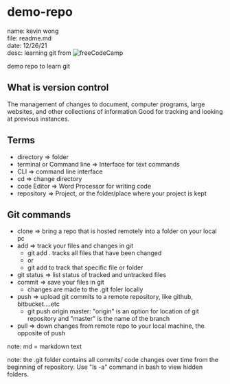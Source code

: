# demo-repo
name: kevin wong\
file: readme.md\
date: 12/26/21\
desc: learning git from ![freeCodeCamp](https://www.youtube.com/watch?v=RGOj5yH7evk&t=192s)

demo repo to learn git

## What is version control
The management of changes to document, computer programs, large websites, and other collections of information
Good for tracking and looking at previous instances.




## Terms
* directory => folder
* terminal or Command line => Interface for text commands
* CLI => command line interface
* cd => change directory
* code Editor => Word Processor for writing code
* repository => Project, or the folder/place where your project is kept

## Git commands
* clone => bring a repo that is hosted remotely into a folder on your local pc
* add => track your files and changes in git
   * git add . tracks all files that have been changed
   * or
   * git add <filename> to track that specific file or folder
* git status => list status of tracked and untracked files
* commit => save your files in git
   * changes are made to the .git foler locally
* push => upload git commits to a remote repository, like github, bitbucket....etc
   * git push origin master: "origin" is an option for location of git repository and "master" is the name of the branch
* pull => down changes from remote repo to your local machine, the opposite of push


note: md = markdown text

note: the .git folder contains all commits/ code changes over time from the beginning of repository. Use "ls -a" command in bash to view hidden folders.


